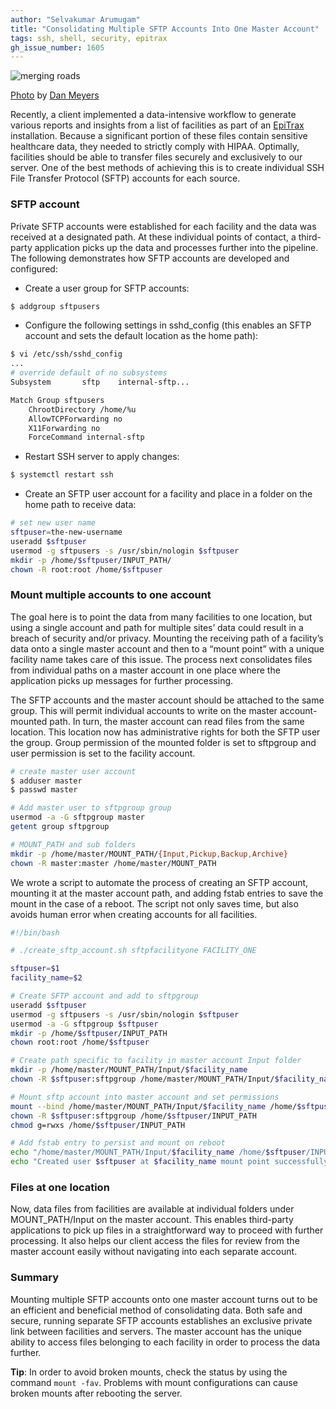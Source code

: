 ```yaml
---
author: "Selvakumar Arumugam"
title: "Consolidating Multiple SFTP Accounts Into One Master Account"
tags: ssh, shell, security, epitrax
gh_issue_number: 1605
---
```


<img src="/blog/2020/03/16/consolidating-multiple-sftp-accounts/image-0.jpg" alt="merging roads" />

[Photo](https://unsplash.com/photos/kzSNNqqS3Qs) by [Dan Meyers](https://unsplash.com/@dmey503)

Recently, a client implemented a data-intensive workflow to generate various reports and insights from a list of facilities as part of an [EpiTrax](/expertise/epitrax) installation. Because a significant portion of these files contain sensitive healthcare data, they needed to strictly comply with HIPAA. Optimally, facilities should be able to transfer files securely and exclusively to our server. One of the best methods of achieving this is to create individual SSH File Transfer Protocol (SFTP) accounts for each source.

### SFTP account

Private SFTP accounts were established for each facility and the data was received at a designated path. At these individual points of contact, a third-party application picks up the data and processes further into the pipeline. The following demonstrates how SFTP accounts are developed and configured:

* Create a user group for SFTP accounts:

```bash
$ addgroup sftpusers
```

* Configure the following settings in sshd_config (this enables an SFTP account and sets the default location as the home path):

```bash
$ vi /etc/ssh/sshd_config
...
# override default of no subsystems
Subsystem       sftp    internal-sftp...

Match Group sftpusers
    ChrootDirectory /home/%u
    AllowTCPForwarding no
    X11Forwarding no
    ForceCommand internal-sftp
```

* Restart SSH server to apply changes:

```bash
$ systemctl restart ssh
```

* Create an SFTP user account for a facility and place in a folder on the home path to receive data:

```bash
# set new user name
sftpuser=the-new-username
useradd $sftpuser
usermod -g sftpusers -s /usr/sbin/nologin $sftpuser
mkdir -p /home/$sftpuser/INPUT_PATH/
chown -R root:root /home/$sftpuser
```

### Mount multiple accounts to one account

The goal here is to point the data from many facilities to one location, but using a single account and path for multiple sites’ data could result in a breach of security and/​or privacy. Mounting the receiving path of a facility’s data onto a single master account and then to a “mount point” with a unique facility name takes care of this issue. The process next consolidates files from individual paths on a master account in one place where the application picks up messages for further processing.

The SFTP accounts and the master account should be attached to the same group. This will permit individual accounts to write on the master account-mounted path. In turn, the master account can read files from the same location. This location now has administrative rights for both the SFTP user the group. Group permission of the mounted folder is set to sftpgroup and user permission is set to the facility account.

```bash
# create master user account
$ adduser master
$ passwd master

# Add master user to sftpgroup group
usermod -a -G sftpgroup master
getent group sftpgroup

# MOUNT_PATH and sub folders
mkdir -p /home/master/MOUNT_PATH/{Input,Pickup,Backup,Archive}
chown -R master:master /home/master/MOUNT_PATH
```

We wrote a script to automate the process of creating an SFTP account, mounting it at the master account path, and adding fstab entries to save the mount in the case of a reboot. The script not only saves time, but also avoids human error when creating accounts for all facilities.

```bash
#!/bin/bash

# ./create_sftp_account.sh sftpfacilityone FACILITY_ONE

sftpuser=$1
facility_name=$2

# Create SFTP account and add to sftpgroup
useradd $sftpuser
usermod -g sftpusers -s /usr/sbin/nologin $sftpuser
usermod -a -G sftpgroup $sftpuser
mkdir -p /home/$sftpuser/INPUT_PATH
chown root:root /home/$sftpuser

# Create path specific to facility in master account Input folder
mkdir -p /home/master/MOUNT_PATH/Input/$facility_name
chown -R $sftpuser:sftpgroup /home/master/MOUNT_PATH/Input/$facility_name

# Mount sftp account into master account and set permissions
mount --bind /home/master/MOUNT_PATH/Input/$facility_name /home/$sftpuser/INPUT_PATH
chown -R $sftpuser:sftpgroup /home/$sftpuser/INPUT_PATH
chmod g=rwxs /home/$sftpuser/INPUT_PATH

# Add fstab entry to persist and mount on reboot
echo "/home/master/MOUNT_PATH/Input/$facility_name /home/$sftpuser/INPUT_PATH none bind 0 0" >> /etc/fstab
echo "Created user $sftpuser at $facility_name mount point successfully"
```

### Files at one location

Now, data files from facilities are available at individual folders under MOUNT_PATH/Input on the master account. This enables third-party applications to pick up files in a straightforward way to proceed with further processing. It also helps our client access the files for review from the master account easily without navigating into each separate account.

### Summary

Mounting multiple SFTP accounts onto one master account turns out to be an efficient and beneficial method of consolidating data. Both safe and secure, running separate SFTP accounts establishes an exclusive private link between facilities and servers. The master account has the unique ability to access files belonging to each facility in order to process the data further.

**Tip**: In order to avoid broken mounts, check the status by using the command `mount -fav`. Problems with mount configurations can cause broken mounts after rebooting the server.
